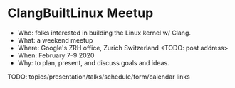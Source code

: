 # ClangBuiltLinux Meetup

- Who: folks interested in building the Linux kernel w/ Clang.
- What: a weekend meetup
- Where: Google's ZRH office, Zurich Switzerland <TODO: post address>
- When: February 7-9 2020
- Why: to plan, present, and discuss goals and ideas.


TODO: topics/presentation/talks/schedule/form/calendar links
